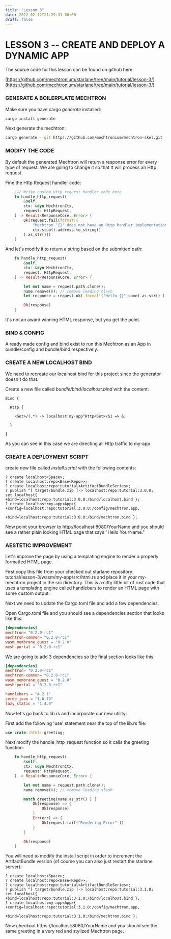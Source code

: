 ```yaml
---
title: "Lesson 3"
date: 2022-02-12T21:29:31-06:00
draft: false 
---
```


# LESSON 3 -- CREATE AND DEPLOY A DYNAMIC APP

The source code for this lesson can be found on github here:

[https://github.com/mechtronium/starlane/tree/main/tutorial/lesson-3/](https://github.com/mechtronium/starlane/tree/main/tutorial/lesson-3/)


### GENERATE A BOILERPLATE MECHTRON

Make sure you have cargo *generate* installed:

```bash
cargo install generate
```

Next generate the mechtron:

```bash
cargo generate --git https://github.com/mechtronium/mechtron-skel.git --name my-mechtron
```

### MODIFY THE CODE
By default the generated Mechtron will return a response error for every type of request.   We are going to change it so that It will process an Http request.

Fine the Http Request handler code:

```rust
    /// Write custom Http request handler code here
    fn handle_http_request(
        &self,
        ctx: &dyn MechtronCtx,
        request: HttpRequest,
    ) -> Result<ResponseCore, Error> {
        Ok(request.fail(format!(
            "Mechtron '{}' does not have an Http handler implementation",
            ctx.stub().address.to_string()
        ).as_str()))
    }
```

And let's modify it to return a string based on the submitted path:

```rust
    fn handle_http_request(
        &self,
        ctx: &dyn MechtronCtx,
        request: HttpRequest,
    ) -> Result<ResponseCore, Error> {

        let mut name = request.path.clone();
        name.remove(0); // remove leading slash
        let response = request.ok( format!("Hello {}",name).as_str() );

        Ok(response)
    }
```

It's not an award winning HTML response, but you get the point.

### BIND & CONFIG
A ready made config and bind exist to run this Mechtron as an App in bundle/config and bundle/bind respectively.

### CREATE A NEW LOCALHOST BIND
We need to recreate our localhost bind for this project since the generator doesn't do that.

Create a new file called *bundle/bind/localhost.bind* with the content:

```
Bind {

  Http {

    <Get>/(.*) -> localhost:my-app^Http<Get>/$1 => &;

  }

}
```

As you can see in this case we are directing all Http traffic to my-app

### CREATE A DEPLOYMENT SCRIPT

create new file called *install.script* with the following contents:

```
? create localhost<Space>;
? create localhost:repo<Base<Repo>>;
? create localhost:repo:tutorial<ArtifactBundleSeries>;
? publish ^[ target/bundle.zip ]-> localhost:repo:tutorial:3.0.0;
set localhost{ +bind=localhost:repo:tutorial:3.0.0:/bind/localhost.bind };
? create localhost:my-app<App>{ +config=localhost:repo:tutorial:3.0.0:/config/mechtron.app,
                                +bind=localhost:repo:tutorial:3.0.0:/bind/mechtron.bind };

```

Now point your browser to http://localhost:8080/YourName  and you should see a rather plain looking HTML page that says "Hello YourName."

### AESTETIC IMPROVEMENT
Let's improve the page by using a templating engine to render a properly formatted HTML page.

First copy this file from your checked out starlane repository: tutorial/lesson-3/wasm/my-app/src/html.rs and place it in your my-mechtron project in the src directory. This is a nifty little bit of rust code that uses a templating engine called handlebars to render an HTML page with some custom output.

Next we need to update the Cargo.toml file and add a few dependencies.

Open Cargo.toml file and you should see a dependencies section that looks like this:

```toml
[dependencies]
mechtron= "0.2.0-rc1"
mechtron-common= "0.2.0-rc1"
wasm_membrane_guest = "0.2.0"
mesh-portal = "0.2.0-rc1"
```

We are going to add 3 dependencies so the final section looks like this:

```toml
[dependencies]
mechtron= "0.2.0-rc1"
mechtron-common= "0.2.0-rc1"
wasm_membrane_guest = "0.2.0"
mesh-portal = "0.2.0-rc1"

handlebars = "4.2.1"
serde_json = "1.0.79"
lazy_static = "1.4.0"
```
Now let's go back to lib.rs and incorporate our new utility:

First add the following 'use' statement near the top of the lib.rs file:

```rust
use crate::html::greeting;
```

Next modify the handle_http_request function so it calls the greeting function:

```rust
    fn handle_http_request(
        &self,
        ctx: &dyn MechtronCtx,
        request: HttpRequest,
    ) -> Result<ResponseCore, Error> {

        let mut name = request.path.clone();
        name.remove(0); // remove leading slash

        match greeting(name.as_str() ) {
            Ok(response) => {
                Ok(response)
            }
            Err(err) => {
                Ok(request.fail("Rendering Error" ))
            }
        }

        Ok(response)
    }

```

You will need to modify the install script in order to increment the ArtifactBundle version (of course you can also just restart the starlane server):

```
? create localhost<Space>;
? create localhost:repo<Base<Repo>>;
? create localhost:repo:tutorial<ArtifactBundleSeries>;
? publish ^[ target/bundle.zip ]-> localhost:repo:tutorial:3.1.0;
set localhost{ +bind=localhost:repo:tutorial:3.1.0:/bind/localhost.bind };
? create localhost:my-app<App>{ +config=localhost:repo:tutorial:3.1.0:/config/mechtron.app,
                                +bind=localhost:repo:tutorial:3.1.0:/bind/mechtron.bind };

```

Now checkout https://localhost:8080/YourName and you should see the same greeting in a very red and stylized Mechtron page.





